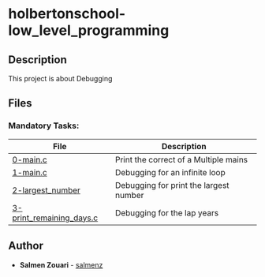 # holbertonschool-low_level_programming

## Description
This project is about Debugging

## Files

### Mandatory Tasks:
| File | Description |
| ---- | ----------- |
| [0-main.c](0-main.c) | Print the correct of a Multiple mains |
| [1-main.c](1-main.c) | Debugging for an infinite loop |
| [2-largest_number](2-largest_number.c) | Debugging for print the largest number |
| [3-print_remaining_days.c](3-print_remaining_days.c) | Debugging for the lap years |


## Author
* **Salmen Zouari** - [salmenz](https://github.com/salmenz)
